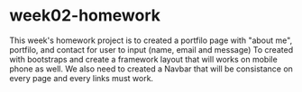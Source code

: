 # week02-homework
This week's homework project is to created a portfilo page with "about me", portfilo, and contact for user to input (name, email and message)
To created with bootstraps and create a framework layout that will works on mobile phone as well. We also need to created a Navbar that will be consistance on every page and every links must work. 
